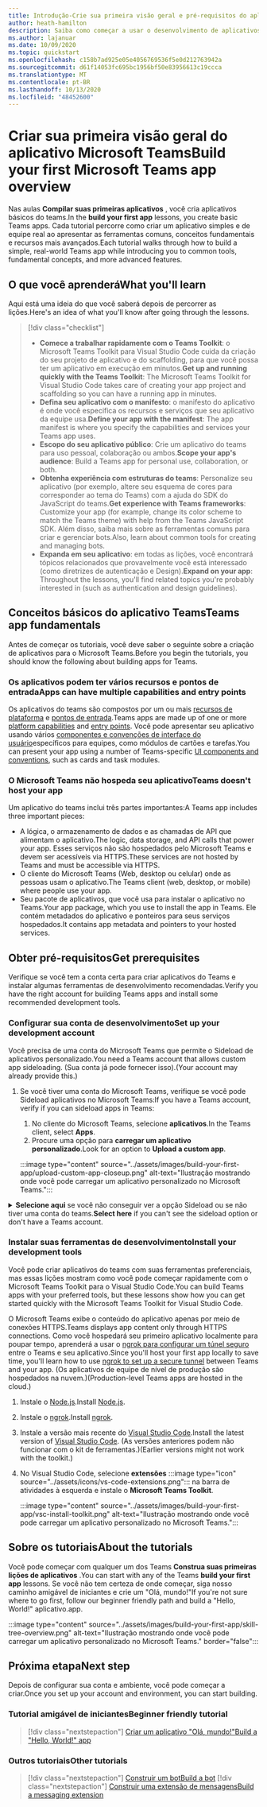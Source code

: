 ```yaml
---
title: Introdução-Crie sua primeira visão geral e pré-requisitos do aplicativo
author: heath-hamilton
description: Saiba como começar a usar o desenvolvimento de aplicativos do Microsoft Teams e configurar seu ambiente.
ms.author: lajanuar
ms.date: 10/09/2020
ms.topic: quickstart
ms.openlocfilehash: c158b7ad925e05e4056769536f5e0d212763942a
ms.sourcegitcommit: d61f14053fc695bc1956bf50e83956613c19ccca
ms.translationtype: MT
ms.contentlocale: pt-BR
ms.lasthandoff: 10/13/2020
ms.locfileid: "48452600"
---
```

# <a name="build-your-first-microsoft-teams-app-overview"></a><span data-ttu-id="5f0f9-103">Criar sua primeira visão geral do aplicativo Microsoft Teams</span><span class="sxs-lookup"><span data-stu-id="5f0f9-103">Build your first Microsoft Teams app overview</span></span>

<span data-ttu-id="5f0f9-104">Nas aulas **Compilar suas primeiras aplicativos** , você cria aplicativos básicos do teams.</span><span class="sxs-lookup"><span data-stu-id="5f0f9-104">In the **build your first app** lessons, you create basic Teams apps.</span></span> <span data-ttu-id="5f0f9-105">Cada tutorial percorre como criar um aplicativo simples e de equipe real ao apresentar as ferramentas comuns, conceitos fundamentais e recursos mais avançados.</span><span class="sxs-lookup"><span data-stu-id="5f0f9-105">Each tutorial walks through how to build a simple, real-world Teams app while introducing you to common tools, fundamental concepts, and more advanced features.</span></span>

## <a name="what-youll-learn"></a><span data-ttu-id="5f0f9-106">O que você aprenderá</span><span class="sxs-lookup"><span data-stu-id="5f0f9-106">What you'll learn</span></span>

<span data-ttu-id="5f0f9-107">Aqui está uma ideia do que você saberá depois de percorrer as lições.</span><span class="sxs-lookup"><span data-stu-id="5f0f9-107">Here's an idea of what you'll know after going through the lessons.</span></span>

> [!div class="checklist"]
  >
  > * <span data-ttu-id="5f0f9-108">**Comece a trabalhar rapidamente com o Teams Toolkit**: o Microsoft Teams Toolkit para Visual Studio Code cuida da criação do seu projeto de aplicativo e do scaffolding, para que você possa ter um aplicativo em execução em minutos.</span><span class="sxs-lookup"><span data-stu-id="5f0f9-108">**Get up and running quickly with the Teams Toolkit**: The Microsoft Teams Toolkit for Visual Studio Code takes care of creating your app project and scaffolding so you can have a running app in minutes.</span></span>
  > * <span data-ttu-id="5f0f9-109">**Defina seu aplicativo com o manifesto**: o manifesto do aplicativo é onde você especifica os recursos e serviços que seu aplicativo da equipe usa.</span><span class="sxs-lookup"><span data-stu-id="5f0f9-109">**Define your app with the manifest**: The app manifest is where you specify the capabilities and services your Teams app uses.</span></span>
  > * <span data-ttu-id="5f0f9-110">**Escopo do seu aplicativo público**: Crie um aplicativo do teams para uso pessoal, colaboração ou ambos.</span><span class="sxs-lookup"><span data-stu-id="5f0f9-110">**Scope your app's audience**: Build a Teams app for personal use, collaboration, or both.</span></span>
  > * <span data-ttu-id="5f0f9-111">**Obtenha experiência com estruturas do teams**: Personalize seu aplicativo (por exemplo, altere seu esquema de cores para corresponder ao tema do Teams) com a ajuda do SDK do JavaScript do teams.</span><span class="sxs-lookup"><span data-stu-id="5f0f9-111">**Get experience with Teams frameworks**: Customize your app (for example, change its color scheme to match the Teams theme) with help from the Teams JavaScript SDK.</span></span> <span data-ttu-id="5f0f9-112">Além disso, saiba mais sobre as ferramentas comuns para criar e gerenciar bots.</span><span class="sxs-lookup"><span data-stu-id="5f0f9-112">Also, learn about common tools for creating and managing bots.</span></span>
  > * <span data-ttu-id="5f0f9-113">**Expanda em seu aplicativo**: em todas as lições, você encontrará tópicos relacionados que provavelmente você está interessado (como diretrizes de autenticação e Design).</span><span class="sxs-lookup"><span data-stu-id="5f0f9-113">**Expand on your app**: Throughout the lessons, you'll find related topics you're probably interested in (such as authentication and design guidelines).</span></span>

## <a name="teams-app-fundamentals"></a><span data-ttu-id="5f0f9-114">Conceitos básicos do aplicativo Teams</span><span class="sxs-lookup"><span data-stu-id="5f0f9-114">Teams app fundamentals</span></span>

<span data-ttu-id="5f0f9-115">Antes de começar os tutoriais, você deve saber o seguinte sobre a criação de aplicativos para o Microsoft Teams.</span><span class="sxs-lookup"><span data-stu-id="5f0f9-115">Before you begin the tutorials, you should know the following about building apps for Teams.</span></span>

### <a name="apps-can-have-multiple-capabilities-and-entry-points"></a><span data-ttu-id="5f0f9-116">Os aplicativos podem ter vários recursos e pontos de entrada</span><span class="sxs-lookup"><span data-stu-id="5f0f9-116">Apps can have multiple capabilities and entry points</span></span>

<span data-ttu-id="5f0f9-117">Os aplicativos do teams são compostos por um ou mais [recursos de plataforma](../concepts/capabilities-overview.md) e [pontos de entrada](../concepts/extensibility-points.md).</span><span class="sxs-lookup"><span data-stu-id="5f0f9-117">Teams apps are made up of one or more [platform capabilities](../concepts/capabilities-overview.md) and [entry points](../concepts/extensibility-points.md).</span></span> <span data-ttu-id="5f0f9-118">Você pode apresentar seu aplicativo usando vários [componentes e convenções de interface do usuário](../concepts/extensibility-points.md#ui-components)específicos para equipes, como módulos de cartões e tarefas.</span><span class="sxs-lookup"><span data-stu-id="5f0f9-118">You can present your app using a number of Teams-specific [UI components and conventions](../concepts/extensibility-points.md#ui-components), such as cards and task modules.</span></span>

### <a name="teams-doesnt-host-your-app"></a><span data-ttu-id="5f0f9-119">O Microsoft Teams não hospeda seu aplicativo</span><span class="sxs-lookup"><span data-stu-id="5f0f9-119">Teams doesn't host your app</span></span>

<span data-ttu-id="5f0f9-120">Um aplicativo do teams inclui três partes importantes:</span><span class="sxs-lookup"><span data-stu-id="5f0f9-120">A Teams app includes three important pieces:</span></span>

* <span data-ttu-id="5f0f9-121">A lógica, o armazenamento de dados e as chamadas de API que alimentam o aplicativo.</span><span class="sxs-lookup"><span data-stu-id="5f0f9-121">The logic, data storage, and API calls that power your app.</span></span> <span data-ttu-id="5f0f9-122">Esses serviços não são hospedados pelo Microsoft Teams e devem ser acessíveis via HTTPS.</span><span class="sxs-lookup"><span data-stu-id="5f0f9-122">These services are not hosted by Teams and must be accessible via HTTPS.</span></span>
* <span data-ttu-id="5f0f9-123">O cliente do Microsoft Teams (Web, desktop ou celular) onde as pessoas usam o aplicativo.</span><span class="sxs-lookup"><span data-stu-id="5f0f9-123">The Teams client (web, desktop, or mobile) where people use your app.</span></span>
* <span data-ttu-id="5f0f9-124">Seu pacote de aplicativos, que você usa para instalar o aplicativo no Teams.</span><span class="sxs-lookup"><span data-stu-id="5f0f9-124">Your app package, which you use to install the app in Teams.</span></span> <span data-ttu-id="5f0f9-125">Ele contém metadados do aplicativo e ponteiros para seus serviços hospedados.</span><span class="sxs-lookup"><span data-stu-id="5f0f9-125">It contains app metadata and pointers to your hosted services.</span></span>

## <a name="get-prerequisites"></a><span data-ttu-id="5f0f9-126">Obter pré-requisitos</span><span class="sxs-lookup"><span data-stu-id="5f0f9-126">Get prerequisites</span></span>

<span data-ttu-id="5f0f9-127">Verifique se você tem a conta certa para criar aplicativos do Teams e instalar algumas ferramentas de desenvolvimento recomendadas.</span><span class="sxs-lookup"><span data-stu-id="5f0f9-127">Verify you have the right account for building Teams apps and install some recommended development tools.</span></span>

### <a name="set-up-your-development-account"></a><span data-ttu-id="5f0f9-128">Configurar sua conta de desenvolvimento</span><span class="sxs-lookup"><span data-stu-id="5f0f9-128">Set up your development account</span></span>

<span data-ttu-id="5f0f9-129">Você precisa de uma conta do Microsoft Teams que permite o Sideload de aplicativos personalizado.</span><span class="sxs-lookup"><span data-stu-id="5f0f9-129">You need a Teams account that allows custom app sideloading.</span></span> <span data-ttu-id="5f0f9-130">(Sua conta já pode fornecer isso).</span><span class="sxs-lookup"><span data-stu-id="5f0f9-130">(Your account may already provide this.)</span></span>

1. <span data-ttu-id="5f0f9-131">Se você tiver uma conta do Microsoft Teams, verifique se você pode Sideload aplicativos no Microsoft Teams:</span><span class="sxs-lookup"><span data-stu-id="5f0f9-131">If you have a Teams account, verify if you can sideload apps in Teams:</span></span>
    1. <span data-ttu-id="5f0f9-132">No cliente do Microsoft Teams, selecione **aplicativos**.</span><span class="sxs-lookup"><span data-stu-id="5f0f9-132">In the Teams client, select **Apps**.</span></span>
    1. <span data-ttu-id="5f0f9-133">Procure uma opção para **carregar um aplicativo personalizado**.</span><span class="sxs-lookup"><span data-stu-id="5f0f9-133">Look for an option to **Upload a custom app**.</span></span>

    :::image type="content" source="../assets/images/build-your-first-app/upload-custom-app-closeup.png" alt-text="Ilustração mostrando onde você pode carregar um aplicativo personalizado no Microsoft Teams.":::

<!-- markdownlint-disable MD033 -->
<details>

<summary><span data-ttu-id="5f0f9-135"><b>Selecione aqui</b> se você não conseguir ver a opção Sideload ou se não tiver uma conta do teams.</span><span class="sxs-lookup"><span data-stu-id="5f0f9-135"><b>Select here</b> if you can't see the sideload option or don't have a Teams account.</span></span></summary>

<span data-ttu-id="5f0f9-136">Você pode obter uma conta de teste gratuita do teams que permite que o aplicativo Sideload ingresse no programa de desenvolvedor do 365 da Microsoft.</span><span class="sxs-lookup"><span data-stu-id="5f0f9-136">You can get a free Teams test account that allows app sideloading by joining the Microsoft 365 developer program.</span></span> <span data-ttu-id="5f0f9-137">(O processo de registro leva aproximadamente dois minutos.)</span><span class="sxs-lookup"><span data-stu-id="5f0f9-137">(The registration process takes approximately two minutes.)</span></span>

1. <span data-ttu-id="5f0f9-138">Vá para o [programa Microsoft 365 Developer](https://developer.microsoft.com/microsoft-365/dev-program).</span><span class="sxs-lookup"><span data-stu-id="5f0f9-138">Go to the [Microsoft 365 developer program](https://developer.microsoft.com/microsoft-365/dev-program).</span></span>
1. <span data-ttu-id="5f0f9-139">Selecione **ingressar agora** e siga as instruções na tela.</span><span class="sxs-lookup"><span data-stu-id="5f0f9-139">Select **Join Now** and follow the onscreen instructions.</span></span>
1. <span data-ttu-id="5f0f9-140">Quando você chegar à tela de boas-vindas, selecione **Configurar a assinatura E5**.</span><span class="sxs-lookup"><span data-stu-id="5f0f9-140">When you get to the welcome screen, select **Set up E5 subscription**.</span></span>
1. <span data-ttu-id="5f0f9-141">Configurar sua conta de administrador.</span><span class="sxs-lookup"><span data-stu-id="5f0f9-141">Set up your administrator account.</span></span> <span data-ttu-id="5f0f9-142">Após concluir, você verá uma tela como esta.</span><span class="sxs-lookup"><span data-stu-id="5f0f9-142">Once you finish, you should see a screen like this.</span></span>
:::image type="content" source="../assets/images/build-your-first-app/dev-program-subscription.png" alt-text="Ilustração mostrando onde você pode carregar um aplicativo personalizado no Microsoft Teams.":::
1. <span data-ttu-id="5f0f9-144">Faça logon no Microsoft Teams usando a conta de administrador que você acabou de configurar.</span><span class="sxs-lookup"><span data-stu-id="5f0f9-144">Log in to Teams using the administrator account you just set up.</span></span>
1. <span data-ttu-id="5f0f9-145">Verifique se agora você tem a opção **carregar um aplicativo personalizado** .</span><span class="sxs-lookup"><span data-stu-id="5f0f9-145">Verify if you now have the **Upload a custom app** option.</span></span>

</details>

### <a name="install-your-development-tools"></a><span data-ttu-id="5f0f9-146">Instalar suas ferramentas de desenvolvimento</span><span class="sxs-lookup"><span data-stu-id="5f0f9-146">Install your development tools</span></span>

<span data-ttu-id="5f0f9-147">Você pode criar aplicativos do teams com suas ferramentas preferenciais, mas essas lições mostram como você pode começar rapidamente com o Microsoft Teams Toolkit para o Visual Studio Code.</span><span class="sxs-lookup"><span data-stu-id="5f0f9-147">You can build Teams apps with your preferred tools, but these lessons show how you can get started quickly with the Microsoft Teams Toolkit for Visual Studio Code.</span></span>

<span data-ttu-id="5f0f9-148">O Microsoft Teams exibe o conteúdo do aplicativo apenas por meio de conexões HTTPS.</span><span class="sxs-lookup"><span data-stu-id="5f0f9-148">Teams displays app content only through HTTPS connections.</span></span> <span data-ttu-id="5f0f9-149">Como você hospedará seu primeiro aplicativo localmente para poupar tempo, aprenderá a usar o [ngrok para configurar um túnel seguro](../concepts/build-and-test/debug.md#locally-hosted) entre o Teams e seu aplicativo.</span><span class="sxs-lookup"><span data-stu-id="5f0f9-149">Since you'll host your first app locally to save time, you'll learn how to use [ngrok to set up a secure tunnel](../concepts/build-and-test/debug.md#locally-hosted) between Teams and your app.</span></span> <span data-ttu-id="5f0f9-150">(Os aplicativos de equipe de nível de produção são hospedados na nuvem.)</span><span class="sxs-lookup"><span data-stu-id="5f0f9-150">(Production-level Teams apps are hosted in the cloud.)</span></span>

1. <span data-ttu-id="5f0f9-151">Instale o [Node.js](https://nodejs.org/en/).</span><span class="sxs-lookup"><span data-stu-id="5f0f9-151">Install [Node.js](https://nodejs.org/en/).</span></span>
1. <span data-ttu-id="5f0f9-152">Instale o [ngrok](https://ngrok.com/download).</span><span class="sxs-lookup"><span data-stu-id="5f0f9-152">Install [ngrok](https://ngrok.com/download).</span></span>
1. <span data-ttu-id="5f0f9-153">Instale a versão mais recente do [Visual Studio Code](https://code.visualstudio.com/download).</span><span class="sxs-lookup"><span data-stu-id="5f0f9-153">Install the latest version of [Visual Studio Code](https://code.visualstudio.com/download).</span></span> <span data-ttu-id="5f0f9-154">(As versões anteriores podem não funcionar com o kit de ferramentas.)</span><span class="sxs-lookup"><span data-stu-id="5f0f9-154">(Earlier versions might not work with the toolkit.)</span></span>
1. No Visual Studio Code, selecione **extensões** :::image type="icon" source="../assets/icons/vs-code-extensions.png"::: na barra de atividades à esquerda e instale o **Microsoft Teams Toolkit**.

    :::image type="content" source="../assets/images/build-your-first-app/vsc-install-toolkit.png" alt-text="Ilustração mostrando onde você pode carregar um aplicativo personalizado no Microsoft Teams.":::

## <a name="about-the-tutorials"></a><span data-ttu-id="5f0f9-157">Sobre os tutoriais</span><span class="sxs-lookup"><span data-stu-id="5f0f9-157">About the tutorials</span></span>

<span data-ttu-id="5f0f9-158">Você pode começar com qualquer um dos Teams **Construa suas primeiras lições de aplicativos** .</span><span class="sxs-lookup"><span data-stu-id="5f0f9-158">You can start with any of the Teams **build your first app** lessons.</span></span> <span data-ttu-id="5f0f9-159">Se você não tem certeza de onde começar, siga nosso caminho amigável de iniciantes e crie um "Olá, mundo!"</span><span class="sxs-lookup"><span data-stu-id="5f0f9-159">If you're not sure where to go first, follow our beginner friendly path and build a "Hello, World!"</span></span> <span data-ttu-id="5f0f9-160">aplicativo.</span><span class="sxs-lookup"><span data-stu-id="5f0f9-160">app.</span></span>

:::image type="content" source="../assets/images/build-your-first-app/skill-tree-overview.png" alt-text="Ilustração mostrando onde você pode carregar um aplicativo personalizado no Microsoft Teams." border="false":::

## <a name="next-step"></a><span data-ttu-id="5f0f9-162">Próxima etapa</span><span class="sxs-lookup"><span data-stu-id="5f0f9-162">Next step</span></span>

<span data-ttu-id="5f0f9-163">Depois de configurar sua conta e ambiente, você pode começar a criar.</span><span class="sxs-lookup"><span data-stu-id="5f0f9-163">Once you set up your account and environment, you can start building.</span></span>

### <a name="beginner-friendly-tutorial"></a><span data-ttu-id="5f0f9-164">Tutorial amigável de iniciantes</span><span class="sxs-lookup"><span data-stu-id="5f0f9-164">Beginner friendly tutorial</span></span>

> [!div class="nextstepaction"]
> [<span data-ttu-id="5f0f9-165">Criar um aplicativo "Olá, mundo!"</span><span class="sxs-lookup"><span data-stu-id="5f0f9-165">Build a "Hello, World!" app</span></span>](../build-your-first-app/build-and-run.md)

### <a name="other-tutorials"></a><span data-ttu-id="5f0f9-166">Outros tutoriais</span><span class="sxs-lookup"><span data-stu-id="5f0f9-166">Other tutorials</span></span>

> [!div class="nextstepaction"]
> [<span data-ttu-id="5f0f9-167">Construir um bot</span><span class="sxs-lookup"><span data-stu-id="5f0f9-167">Build a bot</span></span>](../build-your-first-app/build-bot.md)
> [!div class="nextstepaction"]
> [<span data-ttu-id="5f0f9-168">Construir uma extensão de mensagens</span><span class="sxs-lookup"><span data-stu-id="5f0f9-168">Build a messaging extension</span></span>](../build-your-first-app/build-messaging-extension.md)
